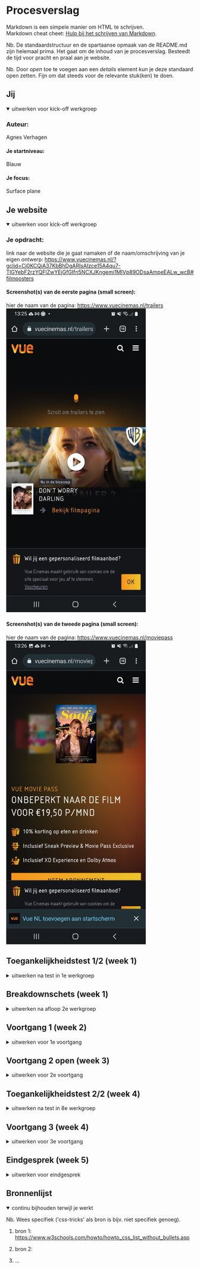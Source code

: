 # Procesverslag
Markdown is een simpele manier om HTML te schrijven.  
Markdown cheat cheet: [Hulp bij het schrijven van Markdown](https://github.com/adam-p/markdown-here/wiki/Markdown-Cheatsheet).

Nb. De standaardstructuur en de spartaanse opmaak van de README.md zijn helemaal prima. Het gaat om de inhoud van je procesverslag. Besteedt de tijd voor pracht en praal aan je website.

Nb. Door *open* toe te voegen aan een *details* element kun je deze standaard open zetten. Fijn om dat steeds voor de relevante stuk(ken) te doen.





## Jij

<details open>
  <summary>uitwerken voor kick-off werkgroep</summary>

  ### Auteur:
  Agnes Verhagen

  #### Je startniveau:
  Blauw

  #### Je focus:
  Surface plane
 
</details>





## Je website

<details open>
  <summary>uitwerken voor kick-off werkgroep</summary>

  ### Je opdracht:
  link naar de website die je gaat namaken óf de naam/omschrijving van je eigen ontwerp:
  https://www.vuecinemas.nl/?gclid=Cj0KCQiA37KbBhDgARIsAIzce15A4qu7-TlGYebF2rzYQFlZwYEjGfGIfn5NCXJKngemi1MIVp89ODsaAmpeEALw_wcB#filmposters

  #### Screenshot(s) van de eerste pagina (small screen): 
  hier de naam van de pagina: 
  https://www.vuecinemas.nl/trailers
  <img src="readme-images/moviepasspaginascreenshot.jpg" width="375px" alt="moviepass">

  #### Screenshot(s) van de tweede pagina (small screen):
  hier de naam van de pagina:
  https://www.vuecinemas.nl/moviepass
  <img src="readme-images/trailerspaginascreenshot.jpg" width="375px" alt="trailers">
 
</details>



## Toegankelijkheidstest 1/2 (week 1)

<details>
  <summary>uitwerken na test in 1e werkgroep</summary>

  ### Bevindingen
  Lijst met je bevindingen die in de test naar voren kwamen:
  -De koppen op de site zijn lastig te vinden met de screenreader
  -De screenreader gaat eerst naar het secundaire menu en dan naar het primaire
  -De site is bij bepaalde kleurenpaletten niet erg toegankelijk voor kleurenblinden

  #### Screenreader
  Hier korte omschrijving (met indien nodig afbeeldingen)
  
  Ik heb de screenreader training gevolgd en vervolgens heb ik de instellingen zo aangepast dat de screenreader te bedienen is met 1 knop, de capslock. Uiteindelijk begreep ik hoe de screenreader werkte, maar ik vond het veel te snel gaan.

  Hier een omschrijving van hoe het opgelost kan worden (met indien nodig afbeeldingen)

  De screenreader mag langzamer voorlezen. Verder moet ik zorgen dat alle headings enzo duidelijk zijn, in een logische volgorde.



  #### Muis en Toetsenbord 
  Hier korte omschrijving (met indien nodig afbeeldingen)

  Ik heb de Chrome extensie 'colorblindly' geinstalleerd en vervolgens heb ik alle opties op mijn gekozen site uitgeprobeerd. Ik kwam erachter dat de monochrome optie het minst toegankelijk was van alle opties. Dit komt waarschijnlijk omdat de site een zwarte achtergrond heeft. Het effect is dan dat plaatjes en grijze letters weinig/nauwelijks contrast hebben en dit maakt de content minder goed zichtbaar.

  <img src="readme-images/monochrome.png" width="375px" alt="trailers">


  Hier een omschrijving van hoe het opgelost kan worden (met indien nodig afbeeldingen)

  Het contrast tussen achtergrond en tekst en plaatjes moet groot genoeg zijn, dus misschien moeten de grijze letters ook wit worden.



  #### Motoriek (shocks, elastiekjes)
  Hier korte omschrijving (met indien nodig afbeeldingen)

  Ik had de shock heel kort gebruikt, maar het deed te veel pijn, dus ik kon het niet echt gebruiken. De elastiekjes had ik om meerdere vingers 
  gedaan. Ik merkte alleen niet echt verschil qua navigatie op de website, misschien omdat mijn motoriek van nature vrij goed is, of ik nou
  10 of 8 vingers heb die ik kan gebruiken.

  Hier een omschrijving van hoe het opgelost kan worden (met indien nodig afbeeldingen)
  N.V.T.


  #### Visueel (brillen, contrast, kleurenblind, dark/light). 
  Hier korte omschrijving (met indien nodig afbeeldingen)

  1 Combined Loss Diabetic Eye Disease en Central Field Loss AMD:
  ik zie alles lastig, maar ik zie alles wel.

  2 Peripheral Field Loss:
  ik zie geen dingen in mijn centrale blikveld.

  3 Low Contrast:
  ik zie plaatjes slecht en grijze tekst.

  4 Color #0779P: 
  geen verschil, alles is wat geler, goed contrast met zwart, grijze tekst lijkt zelfs beter leesbaar

  5 Hemifield loss: 
  ik merk geen verschil met normale situatie, ik zie niet minder dan normaal

  -Ballon omhoog houden terwijl ik de navigeer door de pagina heen: (voor mensen met adhd) gaat lastig


  Hier een omschrijving van hoe het opgelost kan worden (met indien nodig afbeeldingen)

  Aangezien de grijze tekst minder leesbaar is met verminderd zicht, is het een idee om de grijze tekst een andere kleur te geven.



</details>



## Breakdownschets (week 1)

<details>
  <summary>uitwerken na afloop 2e werkgroep</summary>

  ### de hele pagina: 

  https://miro.com/app/board/uXjVPCw8QgQ=/?share_link_id=245174166337

  <img src="readme-images/scrmoviepass1.png" width="375px" alt="breakdown van de hele pagina">
  <img src="readme-images/scrmoviepass2.png" width="375px" alt="breakdown van de hele pagina">
  <img src="readme-images/scrmoviepass3.png" width="375px" alt="breakdown van de hele pagina">

  <img src="readme-images/scrtrailers1.png" width="375px" alt="breakdown van de hele pagina">
  <img src="readme-images/scrtrailers2.png" width="375px" alt="breakdown van de hele pagina">
  <img src="readme-images/scrtrailers3.png" width="375px" alt="breakdown van de hele pagina">

  ### dynamisch deel (bijv menu): 
  <img src="readme-images/scrdynamischdeelimgslider.png" width="375px" alt="breakdown van de hele pagina">
</details>





## Voortgang 1 (week 2)

<details>
  <summary>uitwerken voor 1e voortgang</summary>

  ### Stand van zaken
  hier dit ging goed & dit was lastig (neem ook screenshots op van delen van je website en code)

  Wat goed ging: 
  Pagina van de moviepass grotendeels opzetten in html en css:
  
  <img src="readme-images/scrmoviepass.png" width="375px" alt="breakdown van de hele pagina">

  Wat lastig is:
  Juiste CSS uitzoeken: grid, flexbox enz

  <img src="readme-images/code.png" width="375px" alt="breakdown van de hele pagina">



  ### Agenda voor meeting
  samen met je groepje opstellen

  Student 1: Agnes

  Ik zoek een alternatief voor de class in de body. Ook wil ik weten wat h1 en h2 enz zijn. Zijn mijn breakdownschetsen goed? 

  
  Student 2: Ab

  Geswitcht naar nieuwe website, omdat de eerste teveel gebruik maakte van animaties, te lastig om te maken. Lastig om classes en divs te vervangen door iets anders.


  Student 3: Koelsoem

  Heeft nu alleen html main met afb en kopjes in flex, moet alleen nog uitzoeken hoe er goede marges moeten komen. Ook moet ze nog werken aan header en footer.

  
  Student 4: Sohil

  Heeft niet gereageerd


  ### Verslag van meeting
  hier na afloop snel de uitkomsten van de meeting vastleggen

  Ab moet nog het meeste doen voor de html en de css. Koelsoem moet koppen toevoegen en ook de rest van de content van de website aanvullen en ook meer css toevoegen. Ik zelf kreeg als tip om 3 css bestanden aan te maken: 1 voor het algemene deel en dan 1 voor elke pagina. In een html bestand van 1 specifieke pagina zou ik dan moeten linken naar de algemene stylesheet en naar de specifieke. Ook kon ik het beste op de homepagina alleen een h1 zetten en niet een a, want daar is het logo geen link naar de homepage, omdat het logo zich al op de homepage bevindt. Ook kon ik nog de slider van films klikbaar maken en ook met een stopoptie. 
</details>



## Voortgang 2 open (week 3)

<details>
  <summary>uitwerken voor 2e voortgang</summary>

  ### Stand van zaken
  hier dit ging goed & dit was lastig (neem ook screenshots op van delen van je website en code)

  Wat goed ging was om 3 verschillende css bestanden te maken. Ook met het selecteren van bepaalde onderdelen in een sectie kon ik bepaalde eigenschappen geven aan een specifiek deel, zoals de kleur van een lettertype. Ik was blij dat dit lukte zonder een class te hoeven gebruiken.


  ### Agenda voor meeting
  samen met je groepje opstellen

  Student 1: Agnes

  Wat wel al goed ging;
   -Nav bar maken
   -JS gebruiken om knop blauw te maken


  Wat nog niet lukt;
   -Hamburgermenu lukt niet
   -Logo moet naar links en omhoog: lukt niet
   -Lineheight:lukt niet
   -Gradient: moet over 3 secties, zonder margins, als 1 verloop, ook moet de gradient rechts beginnen
   -Eigenschappen h1 van moviepass overschrijft eigenschappen van de h1 van trailerpagina (zoals wordspacing en text-transform:uppercase)
 

  
  Student 2: Ab

  Burger bar


  Student 3: Koelsoem

  Responsive maken header

  
  
  Student 4: Sohil

  Header fixen




  ### Verslag van meeting
  hier na afloop snel de uitkomsten van de meeting vastleggen

  - punt 1
  - punt 2
  - nog een punt
- ...

</details>





## Toegankelijkheidstest 2/2 (week 4)

<details>
  <summary>uitwerken na test in 8e werkgroep</summary>

  ### Bevindingen
  Lijst met je bevindingen die in de test naar voren kwamen (geef ook aan wat er verbeterd is):

  #### Screenreader
  Hier korte omschrijving (met indien nodig afbeeldingen)

  Hier een omschrijving van hoe het opgelost kan worden (met indien nodig afbeeldingen)


  #### Muis en Toetsenbord 
  Hier korte omschrijving (met indien nodig afbeeldingen)

  Hier een omschrijving van hoe het opgelost kan worden (met indien nodig afbeeldingen)


  #### Motoriek (shocks, elastiekjes)
  Hier korte omschrijving (met indien nodig afbeeldingen)

  Hier een omschrijving van hoe het opgelost kan worden (met indien nodig afbeeldingen)


  #### Visueel (brillen, contrast, kleurenblind, dark/light). 
  Hier korte omschrijving (met indien nodig afbeeldingen)

  Hier een omschrijving van hoe het opgelost kan worden (met indien nodig afbeeldingen)

</details>





## Voortgang 3 (week 4)

<details>
  <summary>uitwerken voor 3e voortgang</summary>

  ### Stand van zaken
  hier dit ging goed & dit was lastig (neem ook screenshots op van delen van je website en code)


  ### Agenda voor meeting
  samen met je groepje opstellen

  | student 1      | student 2          | student 3    | student 4        |
  | ---            | ---                | ---          | ---              |
  | dit bespreken  | en dit             | en ik dit    | en dan ik dat    |
  | en dat ook nog | dit als er tijd is | nog een punt | dit wil ik zeker |
  | ...            | ...                | ...          | ...              |


  ### Verslag van meeting
  hier na afloop snel de uitkomsten van de meeting vastleggen

  - punt 1
  - punt 2
  - nog een punt
  - ...

</details>





## Eindgesprek (week 5)

<details>
  <summary>uitwerken voor eindgesprek</summary>

  ### Je uitkomst - karakteristiek screenshots:
  <img src="readme-images/dummy-plaatje.jpg" width="375px" alt="uitkomst opdracht 1">


  ### Dit ging goed/Heb ik geleerd: 
  Korte omschrijving met plaatjes

  <img src="readme-images/dummy-plaatje.jpg" width="375px" alt="top">


  ### Dit was lastig/Is niet gelukt:
  Korte omschrijving met plaatjes

  <img src="readme-images/dummy-plaatje.jpg" width="375px" alt="bummer">
</details>





## Bronnenlijst

<details open>
  <summary>continu bijhouden terwijl je werkt</summary>

  Nb. Wees specifiek ('css-tricks' als bron is bijv. niet specifiek genoeg).

  1. bron 1: https://www.w3schools.com/howto/howto_css_list_without_bullets.asp 

  2. bron 2:

  3. ...

</details>